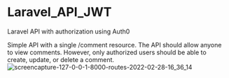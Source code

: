 # Laravel_API_JWT
 Laravel API with authorization  using Auth0

Simple API with a single /comment resource.
The API should allow anyone to view comments.
However, only authorized users should be able to create, update, or delete a comment.
![screencapture-127-0-0-1-8000-routes-2022-02-28-16_36_14](https://user-images.githubusercontent.com/31631002/156011576-d5a967ca-6a64-4164-8088-6bed00164fff.png)
